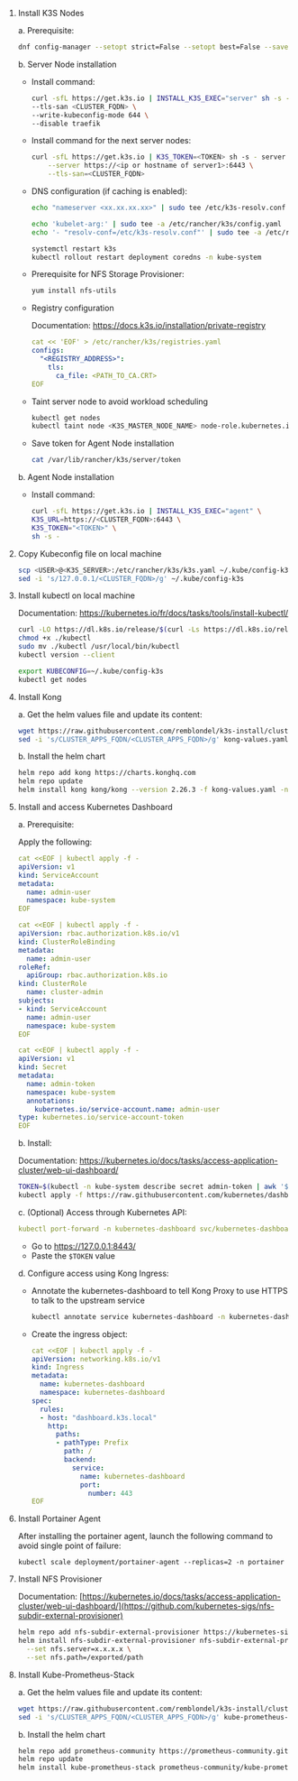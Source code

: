 1. Install K3S Nodes

    a. Prerequisite:

    ```bash
    dnf config-manager --setopt strict=False --setopt best=False --save
    ```

    b. Server Node installation

      - Install command:
          ```bash
          curl -sfL https://get.k3s.io | INSTALL_K3S_EXEC="server" sh -s - \
          --tls-san <CLUSTER_FQDN> \
          --write-kubeconfig-mode 644 \
          --disable traefik
          ```
      - Install command for the next server nodes:
          ```bash
          curl -sfL https://get.k3s.io | K3S_TOKEN=<TOKEN> sh -s - server \
              --server https://<ip or hostname of server1>:6443 \
              --tls-san=<CLUSTER_FQDN>
          ```

      - DNS configuration (if caching is enabled):
         ```bash
         echo "nameserver <xx.xx.xx.xx>" | sudo tee /etc/k3s-resolv.conf

         echo 'kubelet-arg:' | sudo tee -a /etc/rancher/k3s/config.yaml
         echo '- "resolv-conf=/etc/k3s-resolv.conf"' | sudo tee -a /etc/rancher/k3s/config.yaml

         systemctl restart k3s
         kubectl rollout restart deployment coredns -n kube-system
         ```

      - Prerequisite for NFS Storage Provisioner:
        ```bash
        yum install nfs-utils
        ```
         

    - Registry configuration

        Documentation: https://docs.k3s.io/installation/private-registry
        ```yaml
        cat << 'EOF' > /etc/rancher/k3s/registries.yaml
        configs:
          "<REGISTRY_ADDRESS>":
            tls:
              ca_file: <PATH_TO_CA.CRT>
        EOF
        ```
    - Taint server node to avoid workload scheduling
        ```bash
        kubectl get nodes
        kubectl taint node <K3S_MASTER_NODE_NAME> node-role.kubernetes.io/master=effect:NoSchedule
        ```

    - Save token for Agent Node installation   
        ```bash
        cat /var/lib/rancher/k3s/server/token
        ```

    b. Agent Node installation

    - Install command:
        ```bash
        curl -sfL https://get.k3s.io | INSTALL_K3S_EXEC="agent" \
        K3S_URL=https://<CLUSTER_FQDN>:6443 \
        K3S_TOKEN="<TOKEN>" \
        sh -s -
        ```
   

1. Copy Kubeconfig file on local machine

      ```bash
      scp <USER>@<K3S_SERVER>:/etc/rancher/k3s/k3s.yaml ~/.kube/config-k3s
      sed -i 's/127.0.0.1/<CLUSTER_FQDN>/g' ~/.kube/config-k3s
      ```

2. Install kubectl on local machine

    Documentation: https://kubernetes.io/fr/docs/tasks/tools/install-kubectl/

    ```bash
    curl -LO https://dl.k8s.io/release/$(curl -Ls https://dl.k8s.io/release/stable.txt)/bin/linux/amd64/kubectl
    chmod +x ./kubectl
    sudo mv ./kubectl /usr/local/bin/kubectl
    kubectl version --client
    ```

    ```bash
    export KUBECONFIG=~/.kube/config-k3s
    kubectl get nodes
    ```

3. Install Kong

   a. Get the helm values file and update its content:
   ```bash
   wget https://raw.githubusercontent.com/remblondel/k3s-install/cluster-install/kong-values.yaml
   sed -i 's/CLUSTER_APPS_FQDN/<CLUSTER_APPS_FQDN>/g' kong-values.yaml
   ```

   b. Install the helm chart
   ```bash
   helm repo add kong https://charts.konghq.com
   helm repo update
   helm install kong kong/kong --version 2.26.3 -f kong-values.yaml -n kong --create-namespace
   ```

5. Install and access Kubernetes Dashboard

    a. Prerequisite:
   
      Apply the following:

      ```yaml
      cat <<EOF | kubectl apply -f -
      apiVersion: v1
      kind: ServiceAccount
      metadata:
        name: admin-user
        namespace: kube-system
      EOF
      ```
      ```yaml
      cat <<EOF | kubectl apply -f -
      apiVersion: rbac.authorization.k8s.io/v1
      kind: ClusterRoleBinding
      metadata:
        name: admin-user
      roleRef:
        apiGroup: rbac.authorization.k8s.io
      kind: ClusterRole
        name: cluster-admin
      subjects:
      - kind: ServiceAccount
        name: admin-user
        namespace: kube-system
      EOF
      ```
      ```yaml
      cat <<EOF | kubectl apply -f -
      apiVersion: v1
      kind: Secret
      metadata:
        name: admin-token
        namespace: kube-system
        annotations:
          kubernetes.io/service-account.name: admin-user
      type: kubernetes.io/service-account-token
      EOF
      ```

    b. Install:

     Documentation: https://kubernetes.io/docs/tasks/access-application-cluster/web-ui-dashboard/
  
      ```bash
      TOKEN=$(kubectl -n kube-system describe secret admin-token | awk '$1=="token:"{print $2}') # Used later
      kubectl apply -f https://raw.githubusercontent.com/kubernetes/dashboard/v2.7.0/aio/deploy/recommended.yaml
      ```

    c. (Optional) Access through Kubernetes API:

      ```yaml
      kubectl port-forward -n kubernetes-dashboard svc/kubernetes-dashboard 8443:443
      ```

     - Go to https://127.0.0.1:8443/
     - Paste the `$TOKEN` value
  
     d. Configure access using Kong Ingress:
   
	- Annotate the kubernetes-dashboard to tell Kong Proxy to use HTTPS to talk to the upstream service
        ```bash
        kubectl annotate service kubernetes-dashboard -n kubernetes-dashboard konghq.com/protocol=https
        ```
 	- Create the ingress object:

        ```yaml
        cat <<EOF | kubectl apply -f -
        apiVersion: networking.k8s.io/v1
        kind: Ingress
        metadata:
          name: kubernetes-dashboard
          namespace: kubernetes-dashboard
        spec:
          rules:
          - host: "dashboard.k3s.local"
            http:
              paths:
              - pathType: Prefix
                path: /
                backend:
                  service:
                    name: kubernetes-dashboard
                    port:
                      number: 443
        EOF
        ```
6. Install Portainer Agent

   After installing the portainer agent, launch the following command to avoid single point of failure:
   ```
   kubectl scale deployment/portainer-agent --replicas=2 -n portainer
   ```

7. Install NFS Provisioner

   Documentation: [https://kubernetes.io/docs/tasks/access-application-cluster/web-ui-dashboard/](https://github.com/kubernetes-sigs/nfs-subdir-external-provisioner)

   ```bash
   helm repo add nfs-subdir-external-provisioner https://kubernetes-sigs.github.io/nfs-subdir-external-provisioner
   helm install nfs-subdir-external-provisioner nfs-subdir-external-provisioner/nfs-subdir-external-provisioner \
     --set nfs.server=x.x.x.x \
     --set nfs.path=/exported/path

9. Install Kube-Prometheus-Stack

   a. Get the helm values file and update its content:
   ```bash
   wget https://raw.githubusercontent.com/remblondel/k3s-install/cluster-install/kube-prometheus-stack-values.yaml
   sed -i 's/CLUSTER_APPS_FQDN/<CLUSTER_APPS_FQDN>/g' kube-prometheus-stack-values.yaml
   ```

   b. Install the helm chart
   ```bash
   helm repo add prometheus-community https://prometheus-community.github.io/helm-charts
   helm repo update
   helm install kube-prometheus-stack prometheus-community/kube-prometheus-stack -n tooling-system --create-namespace --version 51.9.4 -f kube-prometheus-stack-values.yaml
   ```
